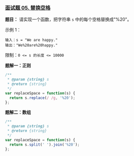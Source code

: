 ### [面试题 05. 替换空格](https://leetcode-cn.com/problems/ti-huan-kong-ge-lcof/)

**题目：** 请实现一个函数，把字符串 `s` 中的每个空格替换成"%20"。

示例 1：

```
输入：s = "We are happy."
输出："We%20are%20happy."
```

限制：`0 <= s 的长度 <= 10000`

**题解一：正则**

```js
/**
 * @param {string} s
 * @return {string}
 */
var replaceSpace = function(s) {
  return s.replace(/ /g, '%20');
};
```

**题解二：数组**

```js
/**
 * @param {string} s
 * @return {string}
 */
var replaceSpace = function(s) {
  return s.split(' ').join('%20');
};
```
